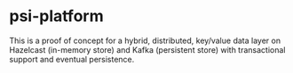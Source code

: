 # psi-platform
This is a proof of concept for a hybrid, distributed, key/value data layer on Hazelcast (in-memory store) and Kafka (persistent store) with transactional support and eventual persistence.

